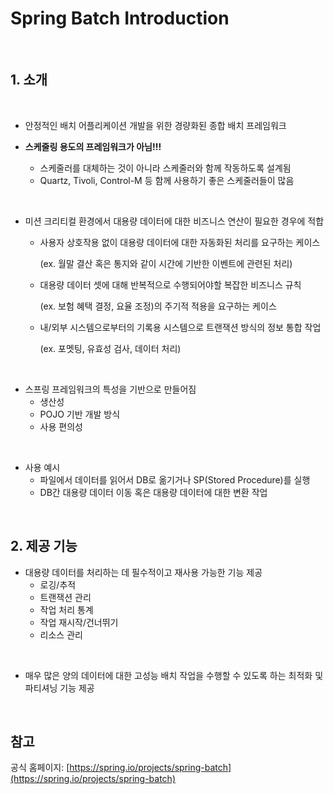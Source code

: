 # Spring Batch Introduction

<br>

## 1. 소개

<br>

- 안정적인 배치 어플리케이션 개발을 위한 경량화된 종합 배치 프레임워크

- **스케줄링 용도의 프레임워크가 아님!!!**
  - 스케줄러를 대체하는 것이 아니라 스케줄러와 함께 작동하도록 설계됨
  - Quartz, Tivoli, Control-M 등 함께 사용하기 좋은 스케줄러들이 많음

<br>

- 미션 크리티컬 환경에서 대용량 데이터에 대한 비즈니스 연산이 필요한 경우에 적합

  - 사용자 상호작용 없이 대용량 데이터에 대한 자동화된 처리를 요구하는 케이스

    (ex. 월말 결산 혹은 통지와 같이 시간에 기반한 이벤트에 관련된 처리)

  - 대용량 데이터 셋에 대해 반복적으로 수행되어야할 복잡한 비즈니스 규칙

    (ex. 보험 혜택 결정, 요율 조정)의 주기적 적용을 요구하는 케이스

  - 내/외부 시스템으로부터의 기록용 시스템으로 트랜잭션 방식의 정보 통합 작업

    (ex. 포멧팅, 유효성 검사, 데이터 처리)

<br>

- 스프링 프레임워크의 특성을 기반으로 만들어짐
  - 생산성
  - POJO 기반 개발 방식
  - 사용 편의성

<br>

- 사용 예시
  - 파일에서 데이터를 읽어서 DB로 옮기거나 SP(Stored Procedure)를 실행
  - DB간 대용량 데이터 이동 혹은 대용량 데이터에 대한 변환 작업

<br>

## 2. 제공 기능

- 대용량 데이터를 처리하는 데 필수적이고 재사용 가능한 기능 제공
  - 로깅/추적
  - 트랜잭션 관리
  - 작업 처리 통계
  - 작업 재시작/건너뛰기
  - 리소스 관리

<br>

- 매우 많은 양의 데이터에 대한 고성능 배치 작업을 수행할 수 있도록 하는 최적화 및 파티셔닝 기능 제공

<br>

## 참고

공식 홈페이지: [https://spring.io/projects/spring-batch](https://spring.io/projects/spring-batch)

